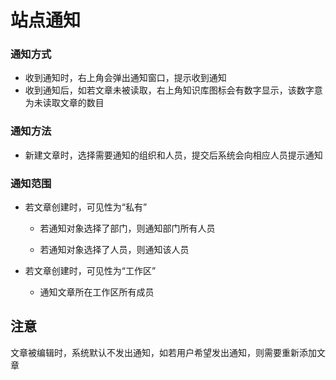 # 站点通知

### 通知方式

- 收到通知时，右上角会弹出通知窗口，提示收到通知
- 收到通知后，如若文章未被读取，右上角知识库图标会有数字显示，该数字意为未读取文章的数目

### 通知方法

- 新建文章时，选择需要通知的组织和人员，提交后系统会向相应人员提示通知

### 通知范围

- 若文章创建时，可见性为“私有”
  
  - 若通知对象选择了部门，则通知部门所有人员 
  
  - 若通知对象选择了人员，则通知该人员
  
- 若文章创建时，可见性为“工作区”
  
  - 通知文章所在工作区所有成员
## 注意
文章被编辑时，系统默认不发出通知，如若用户希望发出通知，则需要重新添加文章
